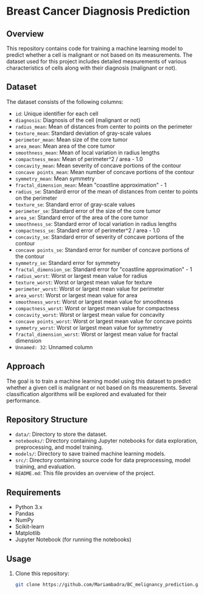 # Breast Cancer Diagnosis Prediction

## Overview

This repository contains code for training a machine learning model to predict whether a cell is malignant or not based on its measurements. The dataset used for this project includes detailed measurements of various characteristics of cells along with their diagnosis (malignant or not).

## Dataset

The dataset consists of the following columns:

- `id`: Unique identifier for each cell
- `diagnosis`: Diagnosis of the cell (malignant or not)
- `radius_mean`: Mean of distances from center to points on the perimeter
- `texture_mean`: Standard deviation of gray-scale values
- `perimeter_mean`: Mean size of the core tumor
- `area_mean`: Mean area of the core tumor
- `smoothness_mean`: Mean of local variation in radius lengths
- `compactness_mean`: Mean of perimeter^2 / area - 1.0
- `concavity_mean`: Mean severity of concave portions of the contour
- `concave points_mean`: Mean number of concave portions of the contour
- `symmetry_mean`: Mean symmetry
- `fractal_dimension_mean`: Mean "coastline approximation" - 1
- `radius_se`: Standard error of the mean of distances from center to points on the perimeter
- `texture_se`: Standard error of gray-scale values
- `perimeter_se`: Standard error of the size of the core tumor
- `area_se`: Standard error of the area of the core tumor
- `smoothness_se`: Standard error of local variation in radius lengths
- `compactness_se`: Standard error of perimeter^2 / area - 1.0
- `concavity_se`: Standard error of severity of concave portions of the contour
- `concave points_se`: Standard error for number of concave portions of the contour
- `symmetry_se`: Standard error for symmetry
- `fractal_dimension_se`: Standard error for "coastline approximation" - 1
- `radius_worst`: Worst or largest mean value for radius
- `texture_worst`: Worst or largest mean value for texture
- `perimeter_worst`: Worst or largest mean value for perimeter
- `area_worst`: Worst or largest mean value for area
- `smoothness_worst`: Worst or largest mean value for smoothness
- `compactness_worst`: Worst or largest mean value for compactness
- `concavity_worst`: Worst or largest mean value for concavity
- `concave points_worst`: Worst or largest mean value for concave points
- `symmetry_worst`: Worst or largest mean value for symmetry
- `fractal_dimension_worst`: Worst or largest mean value for fractal dimension
- `Unnamed: 32`: Unnamed column

## Approach

The goal is to train a machine learning model using this dataset to predict whether a given cell is malignant or not based on its measurements. Several classification algorithms will be explored and evaluated for their performance.

## Repository Structure

- `data/`: Directory to store the dataset.
- `notebooks/`: Directory containing Jupyter notebooks for data exploration, preprocessing, and model training.
- `models/`: Directory to save trained machine learning models.
- `src/`: Directory containing source code for data preprocessing, model training, and evaluation.
- `README.md`: This file provides an overview of the project.

## Requirements

- Python 3.x
- Pandas
- NumPy
- Scikit-learn
- Matplotlib
- Jupyter Notebook (for running the notebooks)

## Usage

1. Clone this repository:

   ```bash
   git clone https://github.com/Mariambadra/BC_melignancy_prediction.git
